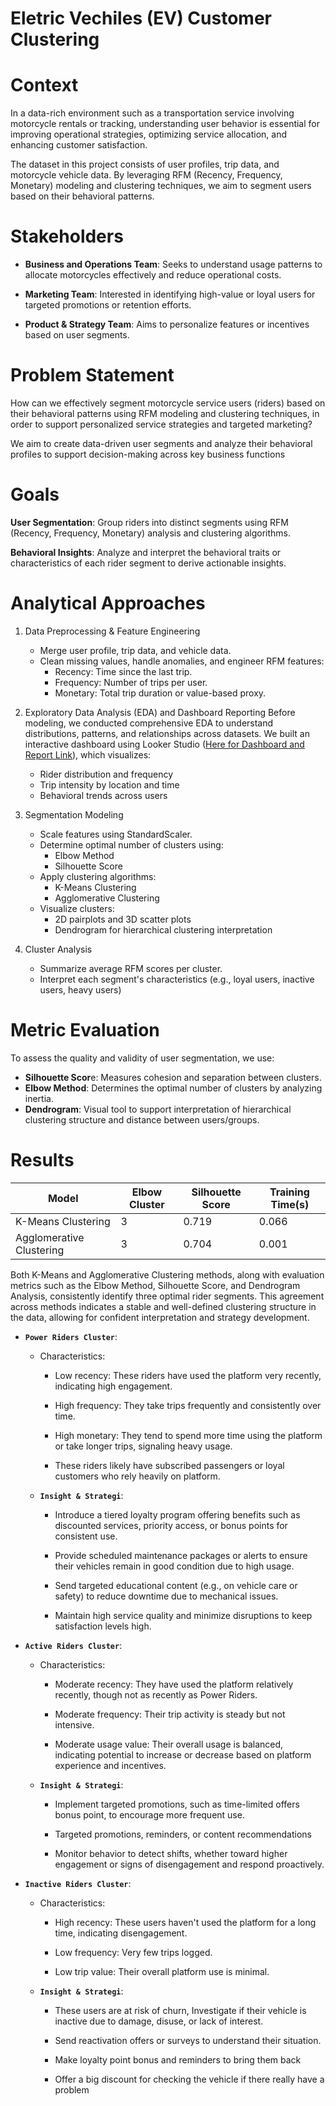 # Eletric Vechiles (EV) Customer Clustering

# Context
In a data-rich environment such as a transportation service involving motorcycle rentals or tracking, understanding user behavior is essential for improving operational strategies, optimizing service allocation, and enhancing customer satisfaction.

The dataset in this project consists of user profiles, trip data, and motorcycle vehicle data. By leveraging RFM (Recency, Frequency, Monetary) modeling and clustering techniques, we aim to segment users based on their behavioral patterns.

# Stakeholders
- **Business and Operations Team**: Seeks to understand usage patterns to allocate motorcycles effectively and reduce operational costs.

- **Marketing Team**: Interested in identifying high-value or loyal users for targeted promotions or retention efforts.

- **Product & Strategy Team**: Aims to personalize features or incentives based on user segments.

# Problem Statement
How can we effectively segment motorcycle service users (riders) based on their behavioral patterns using RFM modeling and clustering techniques, in order to support personalized service strategies and targeted marketing?

We aim to create data-driven user segments and analyze their behavioral profiles to support decision-making across key business functions

# Goals
**User Segmentation**: Group riders into distinct segments using RFM (Recency, Frequency, Monetary) analysis and clustering algorithms.

**Behavioral Insights**: Analyze and interpret the behavioral traits or characteristics of each rider segment to derive actionable insights.

# Analytical Approaches
1. Data Preprocessing & Feature Engineering
    - Merge user profile, trip data, and vehicle data.
    - Clean missing values, handle anomalies, and engineer RFM features:
        - Recency: Time since the last trip.
        - Frequency: Number of trips per user.
        - Monetary: Total trip duration or value-based proxy.

2. Exploratory Data Analysis (EDA) and Dashboard Reporting
    Before modeling, we conducted comprehensive EDA to understand distributions, patterns, and relationships across datasets. We built an interactive dashboard using Looker Studio ([Here for Dashboard and Report Link](https://lookerstudio.google.com/s/tOgdouyA5Ks)), which visualizes:
    - Rider distribution and frequency
    - Trip intensity by location and time
    - Behavioral trends across users

3. Segmentation Modeling
    - Scale features using StandardScaler.
    - Determine optimal number of clusters using:
        - Elbow Method 
        - Silhouette Score
    - Apply clustering algorithms:
        - K-Means Clustering
        - Agglomerative Clustering
    - Visualize clusters:
        - 2D pairplots and 3D scatter plots
        - Dendrogram for hierarchical clustering interpretation

4. Cluster Analysis
    - Summarize average RFM scores per cluster.
    - Interpret each segment's characteristics (e.g., loyal users, inactive users, heavy users)

# Metric Evaluation
To assess the quality and validity of user segmentation, we use:
- **Silhouette Scor**e: Measures cohesion and separation between clusters.
- **Elbow Method**: Determines the optimal number of clusters by analyzing inertia.
- **Dendrogram**: Visual tool to support interpretation of hierarchical clustering structure and distance between users/groups.


# Results

| Model | Elbow Cluster | Silhouette Score | Training Time(s) | 
|-|-|-|-|
| K-Means Clustering | 3 | 0.719 | 0.066 | 
| Agglomerative Clustering | 3 | 0.704 | 0.001 | 

Both K-Means and Agglomerative Clustering methods, along with evaluation metrics such as the Elbow Method, Silhouette Score, and Dendrogram Analysis, consistently identify three optimal rider segments. This agreement across methods indicates a stable and well-defined clustering structure in the data, allowing for confident interpretation and strategy development.

- **`Power Riders Cluster`**:
    
    - Characteristics:

        - Low recency: These riders have used the platform very recently, indicating high engagement.

        - High frequency: They take trips frequently and consistently over time.

        - High monetary: They tend to spend more time using the platform or take longer trips, signaling heavy usage.

        - These riders likely have subscribed passengers or loyal customers who rely heavily on platform.

    - **`Insight & Strategi`**:

        - Introduce a tiered loyalty program offering benefits such as discounted services, priority access, or bonus points for consistent use.

        - Provide scheduled maintenance packages or alerts to ensure their vehicles remain in good condition due to high usage.

        - Send targeted educational content (e.g., on vehicle care or safety) to reduce downtime due to mechanical issues.

        - Maintain high service quality and minimize disruptions to keep satisfaction levels high.

- **`Active Riders Cluster`**:  
    - Characteristics:

        - Moderate recency: They have used the platform relatively recently, though not as recently as Power Riders.

        - Moderate frequency: Their trip activity is steady but not intensive.
        
        - Moderate usage value: Their overall usage is balanced, indicating potential to increase or decrease based on platform experience and incentives.


    - **`Insight & Strategi`**:

        - Implement targeted promotions, such as time-limited offers bonus point, to encourage more frequent use.

        - Targeted promotions, reminders, or content recommendations

        - Monitor behavior to detect shifts, whether toward higher engagement or signs of disengagement and respond proactively.


- **`Inactive Riders Cluster`**:
    - Characteristics:

        - High recency: These users haven't used the platform for a long time, indicating disengagement.

        - Low frequency: Very few trips logged.

        - Low trip value: Their overall platform use is minimal.


    - **`Insight & Strategi`**:

        - These users are at risk of churn, Investigate if their vehicle is inactive due to damage, disuse, or lack of interest.

        - Send reactivation offers or surveys to understand their situation.

        - Make loyalty point bonus and reminders to bring them back

        - Offer a big discount for checking the vehicle if there really have a problem